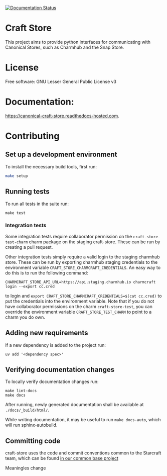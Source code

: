 [![Documentation Status](https://readthedocs.com/projects/canonical-craft-store/badge/?version=latest)](https://canonical-craft-store.readthedocs-hosted.com/en/latest/?badge=latest)

# Craft Store

This project aims to provide python interfaces for communicating with
Canonical Stores, such as Charmhub and the Snap Store.

# License

Free software: GNU Lesser General Public License v3

# Documentation:

https://canonical-craft-store.readthedocs-hosted.com.

# Contributing

## Set up a development environment

To install the necessary build tools, first run:

```bash
make setup
```

## Running tests

To run all tests in the suite run:

```
make test
```

### Integration tests

Some integration tests require collaborator permission on the `craft-store-test-charm`
charm package on the staging craft-store. These can be run by creating a pull request.

Other integration tests simply require a valid login to the staging charmhub store.
These can be run by exporting charmhub staging credentials to the environment
variable `CRAFT_STORE_CHARMCRAFT_CREDENTIALS`. An easy way to do this is to
run the following command:

```
CHARMCRAFT_STORE_API_URL=https://api.staging.charmhub.io charmcraft login --export cc.cred
```

to login and `export CRAFT_STORE_CHARMCRAFT_CREDENTIALS=$(cat cc.cred)` to put the
credentials into the environment variable. Note that if you do not have collaborator
permissions on the charm `craft-store-test`, you can override the environment variable
`CRAFT_STORE_TEST_CHARM` to point to a charm you do own.

## Adding new requirements

If a new dependency is added to the project run:

```
uv add '<dependency spec>'
```


## Verifying documentation changes

To locally verify documentation changes run:

```
make lint-docs
make docs
```


After running, newly generated documentation shall be available at
`./docs/_build/html/`.

While writing documentation, it may be useful to run `make docs-auto`, which will run
sphinx-autobuild.

## Committing code

craft-store uses the code and commit conventions common to the Starcraft team, which
can be found
[in our common base project](https://github.com/canonical/starbase/blob/main/HACKING.rst)

Meaningles change
